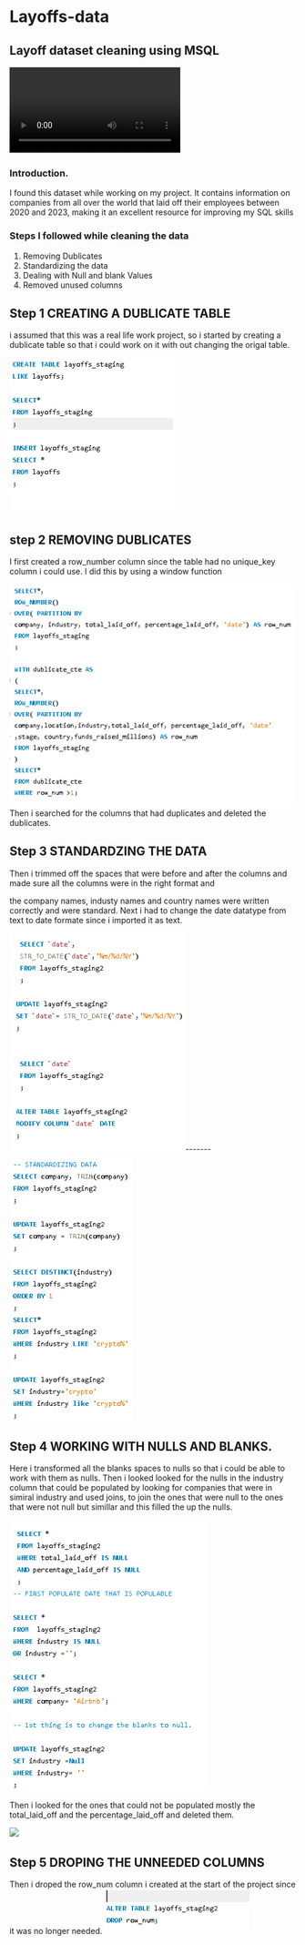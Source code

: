 # Layoffs-data
## Layoff dataset cleaning using MSQL
![](663a1f1b0cf5b478f4d02962.mp4)
### Introduction.
I found this dataset while working on my project. It contains information on companies from all over the world that laid off their employees between 2020 and 2023, making it an excellent resource for improving my SQL skills
### Steps I followed while cleaning the data
1. Removing Dublicates
2. Standardizing the data
3. Dealing with Null and blank Values
4. Removed unused columns
## Step 1 CREATING A DUBLICATE TABLE 
i assumed that this was a real life work project, so i started by creating a dublicate table so that i could work on it with out  changing the origal table.

![](dublicate.png)
## step 2 REMOVING DUBLICATES
I first created a row_number column since the table had no unique_key column i could use.
I did this by using a window function

![](row.png)
Then i searched for the columns that had duplicates and deleted the dublicates.

## Step 3 STANDARDZING THE DATA
Then i trimmed off the spaces that were before and after the columns and made sure all the columns were in the right format and 

the company names, industy names and country names were written correctly and were standard. 
Next i had to change the date datatype from text to date formate since i imported it as text.

![](date.png)------- ![](trimming.png)

## Step 4 WORKING WITH NULLS AND BLANKS.
Here i transformed all the blanks spaces to nulls so that i could be able to work with them as nulls.
Then i looked looked for the nulls in the industry column that could be populated by looking for companies that were in simiral industry and used joins, to join the ones that were null to the ones that were not null but simillar and this filled the up the nulls. 

![](nulls.png)

Then i looked for the ones that could not be populated mostly the total_laid_off and the percentage_laid_off and deleted them.

![](deleting.pn)

## Step 5 DROPING THE UNNEEDED COLUMNS
Then i droped the row_num column i created at the start of the project since it was no longer needed.
![](droped.png)

